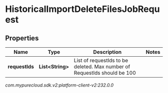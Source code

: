 # HistoricalImportDeleteFilesJobRequest


## Properties

| Name | Type | Description | Notes |
| ------------ | ------------- | ------------- | ------------- |
| **requestIds** | **List&lt;String&gt;** | List of requestIds to be deleted. Max number of RequestIds should be 100 |  |




_com.mypurecloud.sdk.v2:platform-client-v2:232.0.0_
